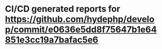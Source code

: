 # CI/CD generated reports for https://github.com/hydephp/develop/commit/e0636e5dd8f75647b1e64851e3cc19a7bafac5e6
